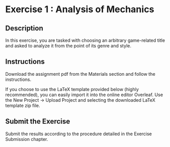 # Exercise 1 : Analysis of Mechanics
## Description
In this exercise, you are tasked with choosing an arbitrary game-related title and asked to analyze it from the point of its genre and style.

## Instructions
Download the assignment pdf from the Materials section and follow the instructions.

If you choose to use the LaTeX template provided below (highly recommended), you can easily import it into the online editor Overleaf. Use the New Project -> Upload Project and selecting the downloaded LaTeX template zip file.

##  Submit the Exercise
Submit the results according to the procedure detailed in the Exercise Submission chapter.